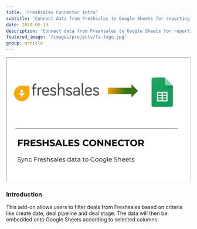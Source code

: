 ```yaml
---
title: 'Freshsales Connector Intro'
subtitle: 'Connect data from Freshsales to Google Sheets for reporting'
date: 2020-05-13
description: 'Connect data from Freshsales to Google Sheets for reporting'
featured_image: '/images/projects/fs-logo.jpg'
group: article
---
```


![add on](/images/projects/fs-connector-add-on.jpg)
### Introduction
This add-on allows users to filter deals from Freshsales based on criteria like create date, deal pipeline and deal stage. The data will then be embedded onto Google Sheets according to selected columns
